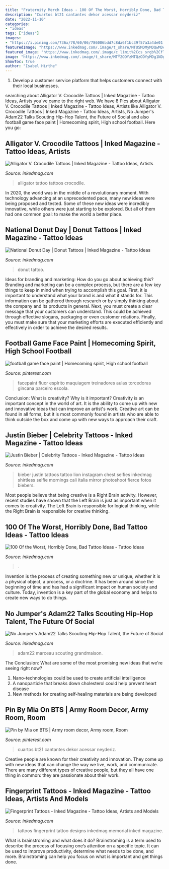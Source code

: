 ```yaml
---
title: "Fraternity Merch Ideas - 100 Of The Worst, Horribly Done, Bad Tattoo Ideas"
description: "Cuartos bt21 cantantes dekor acessar neyderiz"
date: "2022-11-10"
categories:
- "ideas"
tags: ["ideas"]
images:
- "https://i.pinimg.com/736x/78/60/06/786006bdd7c8da6f1bc39f57a3a4de01.jpg"
featuredImage: "https://www.inkedmag.com/.image/t_share/MTU5MDMyMDQwMDcwMDYzODk2/lukalajoie2.png"
featured_image: "https://www.inkedmag.com/.image/c_limit%2Ccs_srgb%2Cfl_progressive%2Cq_auto:good%2Cw_700/MTYwNjU2MzgwMzIyMTI5MDY3/adam22-for-inked-by-marceau-1.jpg"
image: "https://www.inkedmag.com/.image/t_share/MTY2ODYzMTQzODYyMDg1NDg0/hqr4oghjr3d31.png"
ShowToc: true
author: "Isabel Hirthe"
---
```



1. Develop a customer service platform that helps customers connect with their local businesses.

	

		
searching about Alligator V. Crocodile Tattoos | Inked Magazine - Tattoo Ideas, Artists you've came to the right web. We have 8 Pics about Alligator V. Crocodile Tattoos | Inked Magazine - Tattoo Ideas, Artists like Alligator V. Crocodile Tattoos | Inked Magazine - Tattoo Ideas, Artists, No Jumper&#039;s Adam22 Talks Scouting Hip-Hop Talent, the Future of Social and also football game face paint | Homecoming spirit, High school football. Here you go:
		
    
## Alligator V. Crocodile Tattoos | Inked Magazine - Tattoo Ideas, Artists

<img loading=lazy src="https://www.inkedmag.com/.image/t_share/MTU5MDMyMDQwMDcwMDYzODk2/lukalajoie2.png" onerror="this.onerror=null;this.src='https://tse1.mm.bing.net/th?id=OIP.fYsnOSviReIQm3Jj5_QVsQHaHa&amp;pid=15.1';" alt="Alligator V. Crocodile Tattoos | Inked Magazine - Tattoo Ideas, Artists">

_Source: inkedmag.com_

>alligator tattoo tattoos crocodile. 

	

In 2020, the world was in the middle of a revolutionary moment. With technology advancing at an unprecedented pace, many new ideas were being proposed and tested. Some of these new ideas were incredibly innovative, while others were just starting to be explored. But all of them had one common goal: to make the world a better place.

    
## National Donut Day | Donut Tattoos | Inked Magazine - Tattoo Ideas

<img loading=lazy src="https://www.inkedmag.com/.image/t_share/MTU5MDMzMDg2Njk3ODc1MjI0/7.png" onerror="this.onerror=null;this.src='https://tse3.mm.bing.net/th?id=OIP.dnG5Ttv5dKzKLt61SKWksAHaHb&amp;pid=15.1';" alt="National Donut Day | Donut Tattoos | Inked Magazine - Tattoo Ideas">

_Source: inkedmag.com_

>donut tattoo. 

	

Ideas for branding and marketing: How do you go about achieving this?
Branding and marketing can be a complex process, but there are a few key things to keep in mind when trying to accomplish this goal. First, it is important to understand what your brand is and what it stands for. This information can be gathered through research or by simply thinking about the company and its products in general. Next, you must create a clear message that your customers can understand. This could be achieved through effective slogans, packaging or even customer relations. Finally, you must make sure that your marketing efforts are executed efficiently and effectively in order to achieve the desired results.

    
## Football Game Face Paint | Homecoming Spirit, High School Football

<img loading=lazy src="https://i.pinimg.com/736x/79/0c/19/790c19a962d06f2bd0bcb30d32f86ebf.jpg" onerror="this.onerror=null;this.src='https://tse2.mm.bing.net/th?id=OIP.o4G7oFYSaX41CuKUdrCVWwHaNK&amp;pid=15.1';" alt="football game face paint | Homecoming spirit, High school football">

_Source: pinterest.com_

>facepaint fluor espírito maquiagem treinadores aulas torcedoras gincana parceiro escola. 

	

Conclusion: What is creativity? Why is it important?
Creativity is an important concept in the world of art. It is the ability to come up with new and innovative ideas that can improve an artist's work. Creative art can be found in all forms, but it is most commonly found in artists who are able to think outside the box and come up with new ways to approach their craft.

    
## Justin Bieber | Celebrity Tattoos - Inked Magazine - Tattoo Ideas

<img loading=lazy src="https://www.inkedmag.com/.image/t_share/MTU5MDMyMjYxNTI3MTUyMjc3/tiger.png" onerror="this.onerror=null;this.src='https://tse1.mm.bing.net/th?id=OIP.4gtPOK_mOyXUSQWgcT3FVQHaHY&amp;pid=15.1';" alt="Justin Bieber | Celebrity Tattoos - Inked Magazine - Tattoo Ideas">

_Source: inkedmag.com_

>bieber justin tattoos tattoo lion instagram chest selfies inkedmag shirtless selfie mornings cali italia mirror photoshoot fierce fotos biebers. 

	

Most people believe that being creative is a Right Brain activity. However, recent studies have shown that the Left Brain is just as important when it comes to creativity. The Left Brain is responsible for logical thinking, while the Right Brain is responsible for creative thinking.

    
## 100 Of The Worst, Horribly Done, Bad Tattoo Ideas - Tattoo Ideas

<img loading=lazy src="https://www.inkedmag.com/.image/t_share/MTY2ODYzMTQzODYyMDg1NDg0/hqr4oghjr3d31.png" onerror="this.onerror=null;this.src='https://tse3.mm.bing.net/th?id=OIP.4-_vr6i7C0YReMUgTXw6tgHaHi&amp;pid=15.1';" alt="100 Of the Worst, Horribly Done, Bad Tattoo Ideas - Tattoo Ideas">

_Source: inkedmag.com_

>. 

	

Invention is the process of creating something new or unique, whether it is a physical object, a process, or a doctrine. It has been around since the beginning of time and has had a significant impact on human society and culture. Today, invention is a key part of the global economy and helps to create new ways to do things.

    
## No Jumper&#039;s Adam22 Talks Scouting Hip-Hop Talent, The Future Of Social

<img loading=lazy src="https://www.inkedmag.com/.image/c_limit%2Ccs_srgb%2Cfl_progressive%2Cq_auto:good%2Cw_700/MTYwNjU2MzgwMzIyMTI5MDY3/adam22-for-inked-by-marceau-1.jpg" onerror="this.onerror=null;this.src='https://tse3.mm.bing.net/th?id=OIP.twsp1EUiv9x2e3UTP7sbFwHaLH&amp;pid=15.1';" alt="No Jumper&#039;s Adam22 Talks Scouting Hip-Hop Talent, the Future of Social">

_Source: inkedmag.com_

>adam22 marceau scouting grandmaison. 

	

The Conclusion: What are some of the most promising new ideas that we're seeing right now?
1. Nano-technologies could be used to create artificial intelligence
2. A nanoparticle that breaks down cholesterol could help prevent heart disease
3. New methods for creating self-healing materials are being developed

    
## Pin By Mia On BTS | Army Room Decor, Army Room, Room

<img loading=lazy src="https://i.pinimg.com/736x/78/60/06/786006bdd7c8da6f1bc39f57a3a4de01.jpg" onerror="this.onerror=null;this.src='https://tse4.mm.bing.net/th?id=OIP.w_2f6BsfeMx6_zuDCz0bdQHaLH&amp;pid=15.1';" alt="Pin by Mia on BTS | Army room decor, Army room, Room">

_Source: pinterest.com_

>cuartos bt21 cantantes dekor acessar neyderiz. 

	

Creative people are known for their creativity and innovation. They come up with new ideas that can change the way we live, work, and communicate. There are many different types of creative people, but they all have one thing in common: they are passionate about their work.

    
## Fingerprint Tattoos - Inked Magazine - Tattoo Ideas, Artists And Models

<img loading=lazy src="https://www.inkedmag.com/.image/t_share/MTU5MDMyNzExMTU2OTM0Mjkz/fplead.gif" onerror="this.onerror=null;this.src='https://tse4.mm.bing.net/th?id=OIP.SkUhRISkO10qKh00lPlNbAHaHa&amp;pid=15.1';" alt="Fingerprint Tattoos - Inked Magazine - Tattoo Ideas, Artists and Models">

_Source: inkedmag.com_

>tattoos fingerprint tattoo designs inkedmag memorial inked magazine. 

	

What is brainstroming and what does it do?
Brainstroming is a term used to describe the process of focusing one’s attention on a specific topic. It can be used to improve productivity, determine what needs to be done, and more. Brainstroming can help you focus on what is important and get things done.

